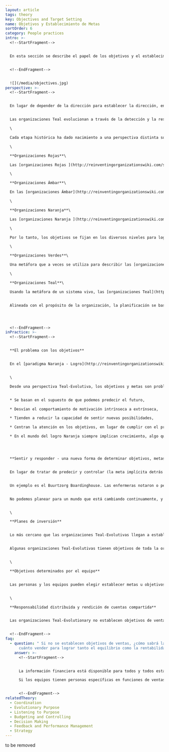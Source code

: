 ```yaml
---
layout: article
tags: theory
key: Objectives and Target Setting
name: Objetivos y Establecimiento de Metas
sortOrder: 6
category: People practices
intro: >-
  <!--StartFragment-->


  En esta sección se describe el papel de los objetivos y el establecimiento de metas, en particular se examinan los procesos para establecer metas y despertar la ambición de lograrlas en ausencia de procesos de establecimiento de objetivos formales.


  <!--EndFragment-->


  ![](/media/objectives.jpg)
perspective: >-
  <!--StartFragment-->


  En lugar de depender de la dirección para establecer la dirección, en las organizaciones Teal, los equipos y los individuos están intrínsecamente impulsados a cumplir el propósito de la organización. No necesitan motivadores extrínsecos en forma de objetivos y presupuestos para hacer que hagan su trabajo. Establecen sus propios objetivos y objetivos, cuando lo sienten necesario.


  Las organizaciones Teal evolucionan a través de la detección y la respuesta al medio ambiente. El proceso de escuchar el [propósito evolutivo](http://reinventingorganizationswiki.com/sp/index.php?title=Prop%C3%B3sito_Evolutivo "Propósito Evolutivo") se utiliza para decidir sobre los próximos pasos para un equipo o para toda la organización.\

  \

  Cada etapa histórica ha dado nacimiento a una perspectiva distinta sobre los Objetivos y el establecimiento de metas, y a prácticas muy diferentes:\

  \

  **Organizaciones Rojas**\

  Las [organizaciones Rojas ](http://reinventingorganizationswiki.com/sp/index.php?title=El_paradigma_Rojo_y_las_Organizaciones "El paradigma Rojo y las Organizaciones")se caracterizan por comportamientos oportunistas ya menudo reactivos. En lugar de ser un proceso formal, los objetivos y la fijación de metas son un aspecto inherente a la protección y / o expansión de la base de poder de uno.\

  \

  **Organizaciones Ámbar**\

  En las [organizaciones Ámbar](http://reinventingorganizationswiki.com/sp/index.php?title=El_Paradigma_%C3%81mbar_y_las_Organizaciones "El Paradigma Ámbar y las Organizaciones"), los objetivos de las organizaciones son fijados por la alta dirección. El único aporte de niveles inferiores es la información técnica u operativa, ya sea como parte de su trabajo o por solicitud especial de arriba. El despliegue de los planes para alcanzar estos objetivos se da en forma de directivas a niveles inferiores, con metas como parte de las directivas. Los empleados tienen poco contacto directo con la alta dirección, y se espera que sigan las órdenes, incluso si su experiencia / conocimiento de las condiciones locales sugieren diferentes acciones.\

  \

  **Organizaciones Naranja**\

  Las [organizaciones Naranja ](http://reinventingorganizationswiki.com/sp/index.php?title=El_Paradigma_Naranja_y_las_Organizaciones "El Paradigma Naranja y las Organizaciones")formalizan el proceso de planificación estratégica, estableciendo visión, misión, valores y objetivos como parte de un proceso formal de planificación ya través de la lente de la organización como una máquina. Esto comienza en la Junta y el nivel Ejecutivo seguido con unidades de negocio, equipos o departamentos. Se espera que estos niveles inferiores desarrollen sus propios planes estratégicos alineados con la visión, misión y objetivos corporativos.\

  \

  Por lo tanto, los objetivos se fijan en los diversos niveles para lograr los objetivos como parte de un paso del "mando y control" de las [El Paradigma Ámbar y las Organizaciones](http://reinventingorganizationswiki.com/sp/index.php?title=El_Paradigma_%C3%81mbar_y_las_Organizaciones "El Paradigma Ámbar y las Organizaciones") a uno de *"predecir y controlar"*. La gerencia superior formula la dirección y la estrategia generales y esto se hace en cascada a través de la organización como objetivos, metas y objetivos. Los gerentes y el personal tienen libertad para usar su creatividad para lograr estos objetivos y se les pueden ofrecer incentivos para hacerlo. Cuando están bien alineados, la administración intermedia y, en cierta medida, los niveles inferiores, tienen la libertad de determinar cómo lograrán sus objetivos. Cuando no se alinea cuidadosamente este enfoque puede conducir al juego de objetivos, con los equipos a veces trabajando unos contra otros para lograr sus propios objetivos.\

  \

  **Organizaciones Verdes**\

  Una metáfora que a veces se utiliza para describir las [organizaciones Verdes](http://reinventingorganizationswiki.com/sp/index.php?title=El_Paradigma_Verde_y_las_Organizaciones "El Paradigma Verde y las Organizaciones") centrada en el consenso es la de la "familia". Verde es inseguro con el poder y la jerarquía y cambia la autoridad y la toma de decisiones de los gerentes a los miembros del personal. En la práctica, las organizaciones verdes exitosas tienen estructuras jerárquicas. Los gerentes a menudo operan como líderes sirvientes que están ahí para apoyar y desarrollar a sus empleados. Los objetivos y metas suelen establecerse por consenso a nivel de equipo para apoyar una visión y una misión predefinidas.\

  \

  **Organizaciones Teal**\

  Usando la metáfora de un sistema vivo, las [organizaciones Teal](http://reinventingorganizationswiki.com/sp/index.php?title=El_Paradigma_Teal_y_las_organizaciones "El Paradigma Teal y las organizaciones") organizan alrededor de un sentido claro de [propósito](http://reinventingorganizationswiki.com/sp/index.php?title=Prop%C3%B3sito_Evolutivo "Propósito Evolutivo"). Este no es un propósito (misión) fijado por la gerencia superior, sino uno que permite evolucionar y es compartido por todos los miembros de la organización.


  Alineada con el propósito de la organización, la planificación se basa en "*sentir y responder*" con énfasis en un enfoque ágil para encontrar soluciones viables. Este proceso adaptativo es similar a los principios de lean start-up y [desarrollo de software](https://es.wikipedia.org/wiki/Manifiesto_%C3%A1gil). La toma de decisiones se lleva a cabo dentro de un marco de valores de toda la organización y equilibrada a través de un [proceso de los consejos.](http://reinventingorganizationswiki.com/sp/index.php?title=Toma_de_Decisiones "Toma de Decisiones") La estrategia surge de forma orgánica de la interacción de los empleados con el entorno organizacional Teal. Los empleados autogestionados pueden fijar objetivos por sí mismos, o un equipo puede decidir sobre un objetivo, p. Tiempo de respuesta más rápido, pero no hay ventas, eficiencia u otros objetivos. El proceso de buscar consejo de colegas y especialistas antes de comprometerse con un proyecto o cambio asegura que todos los aspectos, incluyendo la responsabilidad financiera, se tengan en cuenta. Parte del sistema de valores es que ningún miembro o grupo de miembros puede poner en riesgo a la organización con acciones o proyectos mal considerados o egoístas.




  <!--EndFragment-->
inPractice: >-
  <!--StartFragment-->


  **El problema con los objetivos**


  En el [paradigma Naranja - Logro](http://reinventingorganizationswiki.com/sp/index.php?title=El_Paradigma_Naranja_y_las_Organizaciones "El Paradigma Naranja y las Organizaciones"), los objetivos y las metas son los principales impulsores del éxito. Son el pegamento que mantiene a la organización unida y da sentido a su existencia. En el paradigma Teal-Evolutivo, el [propósito](http://reinventingorganizationswiki.com/sp/index.php?title=Prop%C3%B3sito_Evolutivo "Propósito Evolutivo") y los [valores](http://reinventingorganizationswiki.com/sp/index.php?title=Cultura_y_Valores "Cultura y Valores") impulsan la organización. El objetivo es dar vida al propósito de la organización. No existen sistemas formales ni procesos de arriba hacia abajo para establecer objetivos y metas. Todas las funciones de la dirección (planificación, organización, dirección, inversiones, presupuestos, etc.) son realizadas por las personas que realizan el trabajo. En general, las organizaciones Teal-evolutivas tienden a no fijar objetivos o metas.


  \

  Desde una perspectiva Teal-Evolutiva, los objetivos y metas son problemáticos:


  * Se basan en el supuesto de que podemos predecir el futuro,

  * Desvían el comportamiento de motivación intrínseca a extrínseca,

  * Tienden a reducir la capacidad de sentir nuevas posibilidades,

  * Centran la atención en los objetivos, en lugar de cumplir con el propósito de la organización,

  * En el mundo del logro Naranja siempre implican crecimiento, algo que no siempre es un elemento inherente al propósito de las organizaciones Teal.




  **Sentir y responder - una nueva forma de determinar objetivos, metas y estrategia**


  En lugar de tratar de predecir y controlar (la meta implícita detrás de los objetivos y metas), las organizaciones Teal sentido y responder. Se podría decir que todo el establecimiento de objetivos se inicia localmente donde se "detecta y responde" a, luego se desata o emerge a través de la organización como un sistema vivo según sea necesario.


  Un ejemplo es el Buurtzorg Boardinghouse. Las enfermeras notaron o percibieron que los cuidadores primarios de sus pacientes necesitaban un descanso de las demandas de cuidado. En respuesta, instituyeron una solución tipo bed and breakfast donde los pacientes podían recibir atención, proporcionando a los cuidadores un respiro. No había metas u objetivos para Buurtzorg para convertirse en una cama y desayuno, pero las enfermeras percibieron una necesidad y su respuesta del cuidado del respiro tomó abajo de esta trayectoria que beneficia a pacientes ya cuidadores en el proceso.


  No podemos planear para un mundo que está cambiando continuamente, y donde no tenemos ningún control sobre los cambios. Así que las organizaciones Teal-Evolutivas trabajan sobre la base del sentido y responden, en lugar de predecir y controlar.


  \

  **Planes de inversión**


  Lo más cercano que las organizaciones Teal-Evolutivas llegan a establecer objetivos es en el proceso de inversión. La mayoría de las organizaciones tienen un proceso de inversión anual, donde cada equipo prepara sus planes de inversión para el próximo año. Estos planes se suman y, si superan los recursos disponibles / accesibles, los equipos tienen que revisar y ajustar sus planes. Ya sea que las inversiones formen parte del plan anual, o de las inversiones situacionales ad hoc, los equipos son responsables de recaudar el financiamiento externo, o negocian internamente con otros equipos para obtener fondos o recursos.


  Algunas organizaciones Teal-Evolutivas tienen objetivos de toda la organización, o quizás directrices. Por ejemplo, [Buurtzorg](http://www.buurtzorgnederland.com/), la organización de salud con sede en los Países Bajos, tiene un objetivo de horas facturables del 60-65% para sus equipos maduros.


  \

  **Objetivos determinados por el equipo**


  Las personas y los equipos pueden elegir establecer metas u objetivos para sí mismos como medidas que les digan lo bien que están haciendo para cumplir con el propósito de la organización. Los operadores de máquinas pueden fijar objetivos de calidad o rendimiento por sí mismos. Los equipos pueden fijar objetivos con el fin de poner en marcha un nuevo proyecto, o pueden haberse fijado objetivos para tiempos de respuesta. Esto es simplemente parte de la autogestión, en oposición a los objetivos y metas impuestas desde arriba (fuera del equipo o individuo). Se eligen las mediciones que ayudan al equipo a detectar mejor los cambios clave y responder a ellos.


  \

  **Responsabilidad distribuida y rendición de cuentas compartida**


  Las organizaciones Teal-Evolutionary no establecen objetivos de ventas. Sin embargo, todo el mundo, incluidos los vendedores, son plenamente conscientes e informados de lo que se necesita para mantener la organización. Dado que los vendedores forman parte de los equipos operativos, saben cuánto trabajo se requiere para mantener al equipo en marcha.


  <!--EndFragment-->
faq:
  - question: " Si no se establecen objetivos de ventas, ¿cómo sabrá la empresa
      cuánto vender para lograr tanto el equilibrio como la rentabilidad?"
    answer: >-
      <!--StartFragment-->


      La información financiera está disponible para todos y todos están capacitados para leer y entender la información financiera. También se les enseña a relacionar la información con sus actividades. Dado que cada miembro es responsable de la salud de toda la organización, saben exactamente qué productos son necesarios para mantener la organización financieramente sana.\

      Si los equipos tienen personas específicas en funciones de ventas o son responsables de las ventas como parte de sus tareas en curso, todo el mundo tiene una idea clara de lo que está sucediendo en el mercado, lo que las necesidades de los clientes son y qué otras ofertas hay. La belleza de la naturaleza [auto organizada](http://reinventingorganizationswiki.com/sp/index.php?title=Autogesti%C3%B3n "Autogestión") de las [organizaciones Teal](http://reinventingorganizationswiki.com/sp/index.php?title=El_Paradigma_Teal_y_las_organizaciones "El Paradigma Teal y las organizaciones") es que pueden sentir y adaptarse a los cambios del mercado en tiempo real. Las organizaciones Naranja-Logro tienen que esperar la retroalimentación de los equipos de ventas y la investigación de mercado, luego pasar por un laborioso establecimiento de objetivos y tomar decisiones y luego implementar cambios.


      <!--EndFragment-->
relatedTheory:
  - Coordination
  - Evolutionary Purpose
  - Listening to Purpose
  - Budgeting and Controlling
  - Decision Making
  - Feedback and Performance Management
  - Strategy
---
```

to be removed